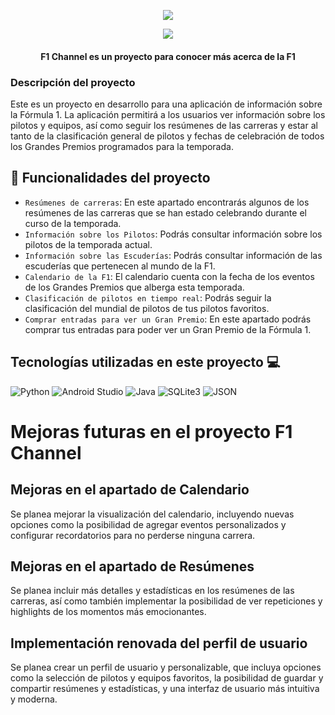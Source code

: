 <center>
  <p align="center">
    <img src="https://github.com/AsierAsoreyPrado21/AppF1/assets/113420234/b2de3ca1-4dcd-4b80-a045-b2a1e25d6e66">
  </p>
  <p align="center">
    <img src="https://img.shields.io/badge/STATUS-EN DESARROLLO-green">
  </p>
  <h4 align="center">F1 Channel es un proyecto para conocer más acerca de la F1</h4>
</center>

<div style="text-align: left;">
  <h3>Descripción del proyecto</h3>
  <p>Este es un proyecto en desarrollo para una aplicación de información sobre la Fórmula 1. La aplicación permitirá a los usuarios ver información sobre los pilotos y equipos, así como seguir los resúmenes de las carreras y estar al tanto de la clasificación general de pilotos y fechas de celebración de todos los Grandes Premios programados para la temporada.</p>
</div>

## :hammer: Funcionalidades del proyecto
  
- `Resúmenes de carreras`: En este apartado encontrarás algunos de los resúmenes de las carreras que se han estado celebrando durante el curso de la temporada.
- `Información sobre los Pilotos`: Podrás consultar información sobre los pilotos de la temporada actual.
- `Información sobre las Escuderías`: Podrás consultar información de las escuderías que pertenecen al mundo de la F1.
- `Calendario de la F1`: El calendario cuenta con la fecha de los eventos de los Grandes Premios que alberga esta temporada.
- `Clasificación de pilotos en tiempo real`: Podrás seguir la clasificación del mundial de pilotos de tus pilotos favoritos.
- `Comprar entradas para ver un Gran Premio`: En este apartado podrás comprar tus entradas para poder ver un Gran Premio de la Fórmula 1.
  
## Tecnologías utilizadas en este proyecto 💻
  
![Python](https://img.shields.io/badge/Python-green?style=for-the-badge&logo=python)
![Android Studio](https://img.shields.io/badge/Android%20Studio-green?style=for-the-badge&logo=android-studio)
![Java](https://img.shields.io/badge/Java-green?style=for-the-badge&logo=java)
![SQLite3](https://img.shields.io/badge/SQLite3-green?style=for-the-badge&logo=sqlite)
![JSON](https://img.shields.io/badge/JSON-green?style=for-the-badge&logo=json)

# Mejoras futuras en el proyecto F1 Channel

## Mejoras en el apartado de Calendario
Se planea mejorar la visualización del calendario, incluyendo nuevas opciones como la posibilidad de agregar eventos personalizados y configurar recordatorios para no perderse ninguna carrera.

## Mejoras en el apartado de Resúmenes
Se planea incluir más detalles y estadísticas en los resúmenes de las carreras, así como también implementar la posibilidad de ver repeticiones y highlights de los momentos más emocionantes.

## Implementación renovada del perfil de usuario
Se planea crear un perfil de usuario  y personalizable, que incluya opciones como la selección de pilotos y equipos favoritos, la posibilidad de guardar y compartir resúmenes y estadísticas, y una interfaz de usuario más intuitiva y moderna.
